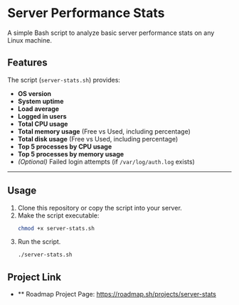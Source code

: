 # Server Performance Stats

A simple Bash script to analyze basic server performance stats on any Linux machine.

## Features

The script (`server-stats.sh`) provides:

- **OS version**
- **System uptime**
- **Load average**
- **Logged in users**
- **Total CPU usage**
- **Total memory usage** (Free vs Used, including percentage)
- **Total disk usage** (Free vs Used, including percentage)
- **Top 5 processes by CPU usage**
- **Top 5 processes by memory usage**
- *(Optional)* Failed login attempts (if `/var/log/auth.log` exists)

---

## Usage

1. Clone this repository or copy the script into your server.  
2. Make the script executable:
   ```bash
   chmod +x server-stats.sh
3. Run the script.
   ```bash
   ./server-stats.sh

## Project Link
- ** Roadmap Project Page: https://roadmap.sh/projects/server-stats
